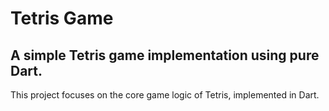 # Tetris Game

## A simple Tetris game implementation using pure Dart.

This project focuses on the core game logic of Tetris, implemented in Dart.